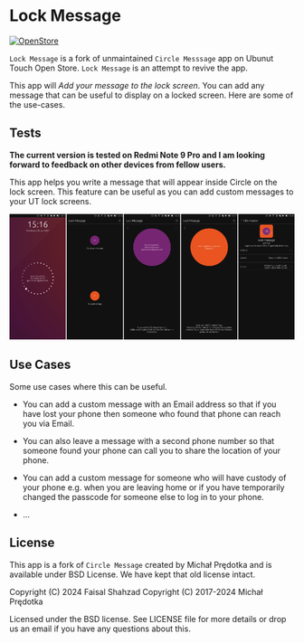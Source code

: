 # Lock Message

[![OpenStore](https://open-store.io/badges/en_US.png)](https://open-store.io/app/lock-message.pybodensee)

`Lock Message` is a fork of unmaintained `Circle Messsage` app on Ubunut Touch Open Store. `Lock Message` is an attempt to revive the app. 

This app will *Add your message to the lock screen*. You can add any message that can be useful to display on a locked screen. Here are some of the use-cases.

## Tests

**The current version is tested on Redmi Note 9 Pro and I am looking forward to feedback on other devices from fellow users.**

This app helps you write a message that will appear inside Circle on the lock screen. This feature can be useful as you can add custom messages to your UT lock screens.

![PySensors Running on Xiaomi Redmi Pro 9 with Ubunut Touch/Liomiri ](assets/composit.png)

## Use Cases

Some use cases where this can be useful.

- You can add a custom message with an Email address so that if you have lost your phone then someone who found that phone can reach you via Email.

- You can also leave a message with a second phone number so that someone found your phone can call you to share the location of your phone.

- You can add a custom message for someone who will have custody of your phone e.g. when you are leaving home or if you have temporarily changed the passcode for someone else to log in to your phone.

- ...

## License
This app is a fork of `Circle Message` created by Michał Prędotka and is available under BSD License. We have kept that old license intact. 


Copyright (C) 2024  Faisal Shahzad
Copyright (C) 2017-2024  Michał Prędotka

Licensed under the BSD license. See LICENSE file for more details or drop us an email if you have any questions about this.
